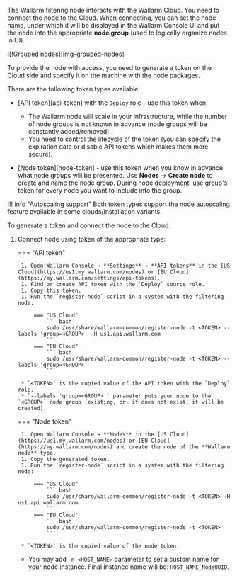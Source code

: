 The Wallarm filtering node interacts with the Wallarm Cloud. You need to connect the node to the Cloud. When connecting, you can set the node name, under which it will be displayed in the Wallarm Console UI and put the node into the appropriate **node group** (used to logically organize nodes in UI).

![!Grouped nodes][img-grouped-nodes]

To provide the node with access, you need to generate a token on the Cloud side and specify it on the machine with the node packages.

There are the following token types available:

* [API token][api-token] with the `Deploy` role - use this token when:

    * The Wallarm node will scale in your infrastructure, while the number of node groups is not known in advance (node groups will be constantly added/removed).
    * You need to control the lifecycle of the token (you can specify the expiration date or disable API tokens which makes them more secure).

* [Node token][node-token] - use this token when you know in advance what node groups will be presented. Use **Nodes** → **Create node** to create and name the node group. During node deployment, use group's token for every node you want to include into the group.

!!! info "Autoscaling support"
    Both token types support the node autoscaling feature available in some clouds/installation variants.

To generate a token and connect the node to the Cloud:

1. Connect node using token of the appropriate type:

    === "API token"

        1. Open Wallarm Console → **Settings** → **API tokens** in the [US Cloud](https://us1.my.wallarm.com/nodes) or [EU Cloud](https://my.wallarm.com/settings/api-tokens).
        1. Find or create API token with the `Deploy` source role.
        1. Copy this token.
        1. Run the `register-node` script in a system with the filtering node:

            === "US Cloud"
                ``` bash
                sudo /usr/share/wallarm-common/register-node -t <TOKEN> --labels 'group=<GROUP>' -H us1.api.wallarm.com
                ```
            === "EU Cloud"
                ``` bash
                sudo /usr/share/wallarm-common/register-node -t <TOKEN> --labels 'group=<GROUP>'
                ```
            
        * `<TOKEN>` is the copied value of the API token with the `Deploy` role.
        * `--labels 'group=<GROUP>'` parameter puts your node to the `<GROUP>` node group (existing, or, if does not exist, it will be created).

    === "Node token"

        1. Open Wallarm Console → **Nodes** in the [US Cloud](https://us1.my.wallarm.com/nodes) or [EU Cloud](https://my.wallarm.com/nodes) and create the node of the **Wallarm node** type.
        1. Copy the generated token.
        1. Run the `register-node` script in a system with the filtering node:

            === "US Cloud"
                ``` bash
                sudo /usr/share/wallarm-common/register-node -t <TOKEN> -H us1.api.wallarm.com
                ```
            === "EU Cloud"
                ``` bash
                sudo /usr/share/wallarm-common/register-node -t <TOKEN>
                ```
    
        * `<TOKEN>` is the copied value of the node token.

    * You may add `-n <HOST_NAME>` parameter to set a custom name for your node instance. Final instance name will be: `HOST_NAME_NodeUUID`.